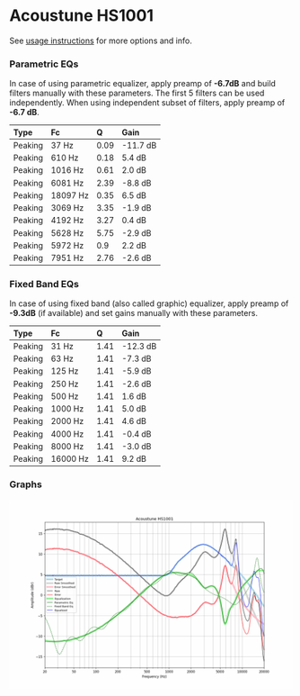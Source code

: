 # Acoustune HS1001
See [usage instructions](https://github.com/jaakkopasanen/AutoEq#usage) for more options and info.

### Parametric EQs
In case of using parametric equalizer, apply preamp of **-6.7dB** and build filters manually
with these parameters. The first 5 filters can be used independently.
When using independent subset of filters, apply preamp of **-6.7 dB**.

| Type    | Fc       |    Q | Gain     |
|:--------|:---------|:-----|:---------|
| Peaking | 37 Hz    | 0.09 | -11.7 dB |
| Peaking | 610 Hz   | 0.18 | 5.4 dB   |
| Peaking | 1016 Hz  | 0.61 | 2.0 dB   |
| Peaking | 6081 Hz  | 2.39 | -8.8 dB  |
| Peaking | 18097 Hz | 0.35 | 6.5 dB   |
| Peaking | 3069 Hz  | 3.35 | -1.9 dB  |
| Peaking | 4192 Hz  | 3.27 | 0.4 dB   |
| Peaking | 5628 Hz  | 5.75 | -2.9 dB  |
| Peaking | 5972 Hz  | 0.9  | 2.2 dB   |
| Peaking | 7951 Hz  | 2.76 | -2.6 dB  |

### Fixed Band EQs
In case of using fixed band (also called graphic) equalizer, apply preamp of **-9.3dB**
(if available) and set gains manually with these parameters.

| Type    | Fc       |    Q | Gain     |
|:--------|:---------|:-----|:---------|
| Peaking | 31 Hz    | 1.41 | -12.3 dB |
| Peaking | 63 Hz    | 1.41 | -7.3 dB  |
| Peaking | 125 Hz   | 1.41 | -5.9 dB  |
| Peaking | 250 Hz   | 1.41 | -2.6 dB  |
| Peaking | 500 Hz   | 1.41 | 1.6 dB   |
| Peaking | 1000 Hz  | 1.41 | 5.0 dB   |
| Peaking | 2000 Hz  | 1.41 | 4.6 dB   |
| Peaking | 4000 Hz  | 1.41 | -0.4 dB  |
| Peaking | 8000 Hz  | 1.41 | -3.0 dB  |
| Peaking | 16000 Hz | 1.41 | 9.2 dB   |

### Graphs
![](./Acoustune%20HS1001.png)